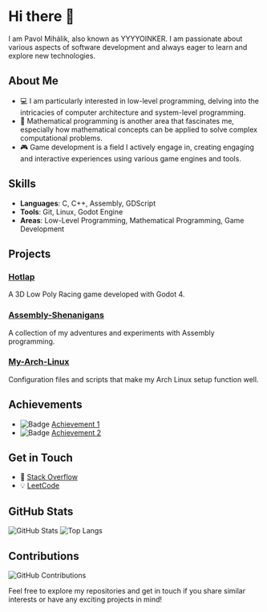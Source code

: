 # Hi there 👋

I am Pavol Mihálik, also known as YYYYOINKER. I am passionate about various aspects of software development and always eager to learn and explore new technologies.

## About Me
- 💻 I am particularly interested in low-level programming, delving into the intricacies of computer architecture and system-level programming.
- 📐 Mathematical programming is another area that fascinates me, especially how mathematical concepts can be applied to solve complex computational problems.
- 🎮 Game development is a field I actively engage in, creating engaging and interactive experiences using various game engines and tools.

## Skills
- **Languages**: C, C++, Assembly, GDScript
- **Tools**: Git, Linux, Godot Engine
- **Areas**: Low-Level Programming, Mathematical Programming, Game Development

## Projects
### [Hotlap](https://github.com/YYYOINKER/Hotlap)
A 3D Low Poly Racing game developed with Godot 4. 

### [Assembly-Shenanigans](https://github.com/YYYOINKER/Assembly-Shenanigans)
A collection of my adventures and experiments with Assembly programming.

### [My-Arch-Linux](https://github.com/YYYOINKER/My-Arch-Linux)
Configuration files and scripts that make my Arch Linux setup function well.

## Achievements
- ![Badge](URL_TO_BADGE_IMAGE) [Achievement 1](URL_TO_ACHIEVEMENT)
- ![Badge](URL_TO_BADGE_IMAGE) [Achievement 2](URL_TO_ACHIEVEMENT)

## Get in Touch
- 📝 [Stack Overflow](https://stackoverflow.com/users/24839885/yyyyoinker)
- 💡 [LeetCode](https://leetcode.com/u/YYYOINKER/)

## GitHub Stats
![GitHub Stats](https://github-readme-stats.vercel.app/api?username=YYYOINKER&show_icons=true&theme=dark)
![Top Langs](https://github-readme-stats.vercel.app/api/top-langs/?username=YYYOINKER&layout=compact&theme=dark)

## Contributions
![GitHub Contributions](https://github-readme-streak-stats.herokuapp.com/?user=YYYOINKER&theme=dark)

Feel free to explore my repositories and get in touch if you share similar interests or have any exciting projects in mind!
